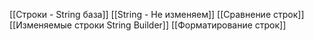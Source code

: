 [[Строки - String база]]
[[String - Не изменяем]]
[[Сравнение строк]]
[[Изменяемые строки String Builder]]
[[Форматирование строк]]